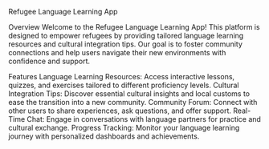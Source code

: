 Refugee Language Learning App

Overview
Welcome to the Refugee Language Learning App! This platform is designed to empower refugees by providing tailored language learning resources and cultural integration tips. 
Our goal is to foster community connections and help users navigate their new environments with confidence and support.

Features
Language Learning Resources: Access interactive lessons, quizzes, and exercises tailored to different proficiency levels.
Cultural Integration Tips: Discover essential cultural insights and local customs to ease the transition into a new community.
Community Forum: Connect with other users to share experiences, ask questions, and offer support.
Real-Time Chat: Engage in conversations with language partners for practice and cultural exchange.
Progress Tracking: Monitor your language learning journey with personalized dashboards and achievements.
